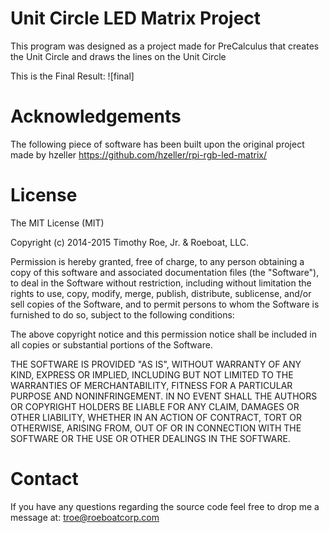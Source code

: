 # Unit Circle LED Matrix Project
This program was designed as a project made for PreCalculus that creates the Unit Circle and draws the lines on the Unit Circle

This is the Final Result:
![final]

# Acknowledgements
The following piece of software has been built upon the original project made by hzeller https://github.com/hzeller/rpi-rgb-led-matrix/

# License
The MIT License (MIT)

Copyright (c) 2014-2015 Timothy Roe, Jr. & Roeboat, LLC.

Permission is hereby granted, free of charge, to any person obtaining a copy
of this software and associated documentation files (the "Software"), to deal
in the Software without restriction, including without limitation the rights
to use, copy, modify, merge, publish, distribute, sublicense, and/or sell
copies of the Software, and to permit persons to whom the Software is
furnished to do so, subject to the following conditions:

The above copyright notice and this permission notice shall be included in
all copies or substantial portions of the Software.

THE SOFTWARE IS PROVIDED "AS IS", WITHOUT WARRANTY OF ANY KIND, EXPRESS OR
IMPLIED, INCLUDING BUT NOT LIMITED TO THE WARRANTIES OF MERCHANTABILITY,
FITNESS FOR A PARTICULAR PURPOSE AND NONINFRINGEMENT. IN NO EVENT SHALL THE
AUTHORS OR COPYRIGHT HOLDERS BE LIABLE FOR ANY CLAIM, DAMAGES OR OTHER
LIABILITY, WHETHER IN AN ACTION OF CONTRACT, TORT OR OTHERWISE, ARISING FROM,
OUT OF OR IN CONNECTION WITH THE SOFTWARE OR THE USE OR OTHER DEALINGS IN
THE SOFTWARE.

# Contact
If you have any questions regarding the source code feel free to drop me a message at: troe@roeboatcorp.com
